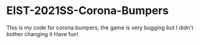 # EIST-2021SS-Corona-Bumpers
This is my code for corona bumpers, the game is very bugging but I didn't bother changing it
Have fun!
